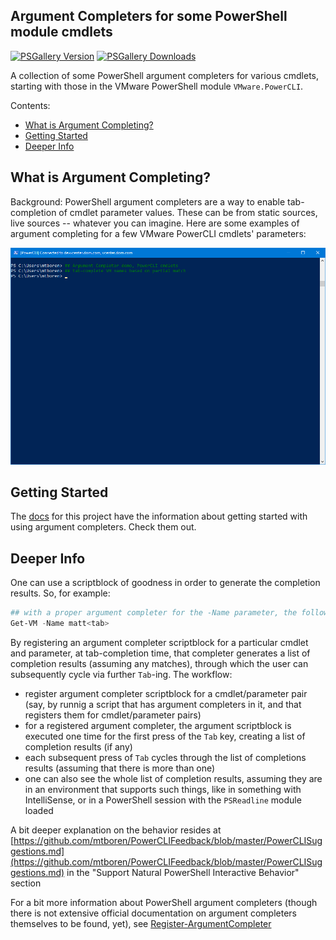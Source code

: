 ## Argument Completers for some PowerShell module cmdlets
[![PSGallery Version](https://img.shields.io/powershellgallery/v/Register-VNVMwarePowerCLIArgumentCompleter.svg?style=flat&logo=powershell&label=PSGallery%20Version)](https://www.powershellgallery.com/packages/Register-VNVMwarePowerCLIArgumentCompleter) [![PSGallery Downloads](https://img.shields.io/powershellgallery/dt/Register-VNVMwarePowerCLIArgumentCompleter.svg?style=flat&logo=powershell&label=PSGallery%20Downloads)](https://www.powershellgallery.com/packages/Register-VNVMwarePowerCLIArgumentCompleter)

A collection of some PowerShell argument completers for various cmdlets, starting with those in the VMware PowerShell module `VMware.PowerCLI`.

Contents:

- [What is Argument Completing?](#whatIsArgCompleting)
- [Getting Started](#gettingStarted)
- [Deeper Info](#deeperInfo)


<a id="whatIsArgCompleting"></a>
## What is Argument Completing?
Background: PowerShell argument completers are a way to enable tab-completion of cmdlet parameter values. These can be from static sources, live sources -- whatever you can imagine.  Here are some examples of argument completing for a few VMware PowerCLI cmdlets' parameters:

![Examples of Argument Completers for cmdlets from VMware.PowerCLI](docs/resources/ArgCompleterDemo_Keystrokes.gif)

<a id="gettingStarted"></a>
## Getting Started
The [docs](./docs) for this project have the information about getting started with using argument completers. Check them out.

<a id="deeperInfo"></a>
## Deeper Info

One can use a scriptblock of goodness in order to generate the completion results.  So, for example:
``` PowerShell
## with a proper argument completer for the -Name parameter, the following cycles through VMs whose name match the given string, live, from the given virtual infrastructure
Get-VM -Name matt<tab>
```
By registering an argument completer scriptblock for a particular cmdlet and parameter, at tab-completion time, that completer generates a list of completion results (assuming any matches), through which the user can subsequently cycle via further `Tab`-ing.  The workflow:
- register argument completer scriptblock for a cmdlet/parameter pair (say, by runnig a script that has argument completers in it, and that registers them for cmdlet/parameter pairs)
- for a registered argument completer, the argument scriptblock is executed one time for the first press of the `Tab` key, creating a list of completion results (if any)
- each subsequent press of `Tab` cycles through the list of completions results (assuming that there is more than one)
- one can also see the whole list of completion results, assuming they are in an environment that supports such things, like in something with IntelliSense, or in a PowerShell session with the `PSReadline` module loaded

A bit deeper explanation on the behavior resides at [https://github.com/mtboren/PowerCLIFeedback/blob/master/PowerCLISuggestions.md](https://github.com/mtboren/PowerCLIFeedback/blob/master/PowerCLISuggestions.md) in the "Support Natural PowerShell Interactive Behavior" section

For a bit more information about PowerShell argument completers (though there is not extensive official documentation on argument completers themselves to be found, yet), see [Register-ArgumentCompleter
](https://docs.microsoft.com/en-us/powershell/module/microsoft.powershell.core/register-argumentcompleter)
